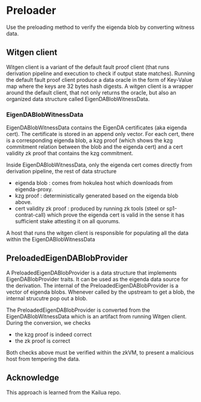 # Preloader

Use the preloading method to verify the eigenda blob by converting witness data.

## Witgen client

Witgen client is a variant of the default fault proof client (that runs derivation pipeline and execution to check if output state matches). Running the default fault proof client produce a data oracle in the form of Key-Value map where the keys are 32 bytes hash digests. A witgen client is a wrapper around the default client, that not only returns the oracle, but also an organized data structure called EigenDABlobWitnessData.

### EigenDABlobWitnessData

EigenDABlobWitnessData contains the EigenDA certificates (aka eigenda cert). The certificate is stored in an append only vector. For each cert, there is a corresponding eigenda blob, a kzg proof (which shows the kzg commitment relation between the blob and the eigenda cert) and a cert validity zk proof that contains the kzg commitment. 

Inside EigenDABlobWitnessData, only the eigenda cert comes directly from derivation pipeline, the rest of data structure
- eigenda blob : comes from hokulea host which downloads from eigenda-proxy.
- kzg proof : deterministically generated based on the eigenda blob above.
- cert validity zk proof : produced by running zk tools (steel or sp1-contrat-call) which prove the eigenda cert is valid in the sense it has sufficient stake attesting it on all quorums.

A host that runs the witgen client is responsible for populating all the data within the EigenDABlobWitnessData

## PreloadedEigenDABlobProvider

A PreloadedEigenDABlobProvider is a data structure that implements EigenDABlobProvider traits. It can be used as the eigenda data source for the derivation. The internal of the PreloadedEigenDABlobProvider is a vector of eigenda blobs. Whenever called by the upstream to get a blob, the internal strucutre pop out a blob.

The PreloadedEigenDABlobProvider is converted from the EigenDABlobWitnessData which is an artifact from running Witgen client. During the conversion, we checks
- the kzg proof is indeed correct
- the zk proof is correct

Both checks above must be verified within the zkVM, to present a malicious host from tempering the data.

## Acknowledge

This approach is learned from the Kailua repo.
